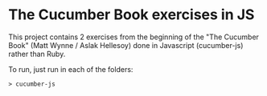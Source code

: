 # The Cucumber Book exercises in JS

This project contains 2 exercises from the beginning of the "The Cucumber Book" (Matt Wynne / Aslak Hellesoy) done in Javascript (cucumber-js) rather than Ruby.

To run, just run in each of the folders:
```
> cucumber-js
```
